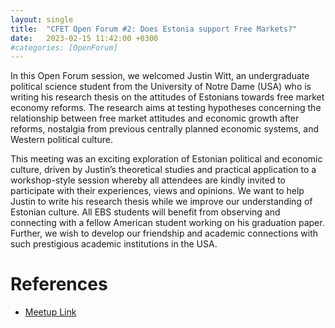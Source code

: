 ```yaml
---
layout: single
title:  "CFET Open Forum #2: Does Estonia support Free Markets?"
date:   2023-02-15 11:42:00 +0300
#categories: [OpenForum]
---
```



In this Open Forum session, we welcomed Justin Witt, an undergraduate political science student from the University of
Notre Dame (USA) who is writing his research thesis on the attitudes of Estonians towards free market economy
reforms. The research aims at testing hypotheses concerning the relationship between free market attitudes and economic
growth after reforms, nostalgia from previous centrally planned economic systems, and Western political culture.

This meeting was an exciting exploration of Estonian political and economic culture, driven by Justin’s theoretical
studies and practical application to a workshop-style session whereby all attendees are kindly invited to participate
with their experiences, views and opinions. We want to help Justin to write his research thesis while we improve our
understanding of Estonian culture. All EBS students will benefit from observing and connecting with a fellow American
student working on his graduation paper. Further, we wish to develop our friendship and academic connections with such
prestigious academic institutions in the USA.


# References

- [Meetup Link](https://www.meetup.com/mission-liberty-tallinn/events/291462860/)
